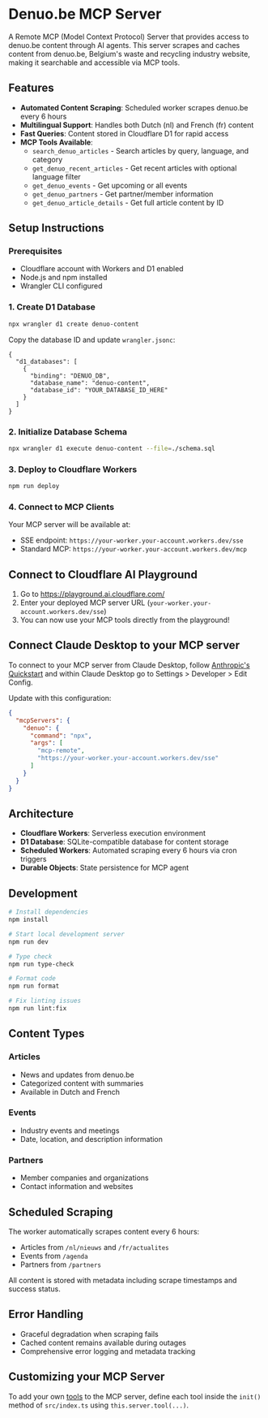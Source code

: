 # Denuo.be MCP Server

A Remote MCP (Model Context Protocol) Server that provides access to denuo.be content through AI agents. This server scrapes and caches content from denuo.be, Belgium's waste and recycling industry website, making it searchable and accessible via MCP tools.

## Features

- **Automated Content Scraping**: Scheduled worker scrapes denuo.be every 6 hours
- **Multilingual Support**: Handles both Dutch (nl) and French (fr) content
- **Fast Queries**: Content stored in Cloudflare D1 for rapid access
- **MCP Tools Available**:
  - `search_denuo_articles` - Search articles by query, language, and category
  - `get_denuo_recent_articles` - Get recent articles with optional language filter
  - `get_denuo_events` - Get upcoming or all events
  - `get_denuo_partners` - Get partner/member information
  - `get_denuo_article_details` - Get full article content by ID

## Setup Instructions

### Prerequisites

- Cloudflare account with Workers and D1 enabled
- Node.js and npm installed
- Wrangler CLI configured

### 1. Create D1 Database

```bash
npx wrangler d1 create denuo-content
```

Copy the database ID and update `wrangler.jsonc`:

```jsonc
{
  "d1_databases": [
    {
      "binding": "DENUO_DB",
      "database_name": "denuo-content",
      "database_id": "YOUR_DATABASE_ID_HERE"
    }
  ]
}
```

### 2. Initialize Database Schema

```bash
npx wrangler d1 execute denuo-content --file=./schema.sql
```

### 3. Deploy to Cloudflare Workers

```bash
npm run deploy
```

### 4. Connect to MCP Clients

Your MCP server will be available at:
- SSE endpoint: `https://your-worker.your-account.workers.dev/sse`
- Standard MCP: `https://your-worker.your-account.workers.dev/mcp`

## Connect to Cloudflare AI Playground

1. Go to https://playground.ai.cloudflare.com/
2. Enter your deployed MCP server URL (`your-worker.your-account.workers.dev/sse`)
3. You can now use your MCP tools directly from the playground!

## Connect Claude Desktop to your MCP server

To connect to your MCP server from Claude Desktop, follow [Anthropic's Quickstart](https://modelcontextprotocol.io/quickstart/user) and within Claude Desktop go to Settings > Developer > Edit Config.

Update with this configuration:

```json
{
  "mcpServers": {
    "denuo": {
      "command": "npx",
      "args": [
        "mcp-remote",
        "https://your-worker.your-account.workers.dev/sse"
      ]
    }
  }
}
```

## Architecture

- **Cloudflare Workers**: Serverless execution environment
- **D1 Database**: SQLite-compatible database for content storage
- **Scheduled Workers**: Automated scraping every 6 hours via cron triggers
- **Durable Objects**: State persistence for MCP agent

## Development

```bash
# Install dependencies
npm install

# Start local development server
npm run dev

# Type check
npm run type-check

# Format code
npm run format

# Fix linting issues
npm run lint:fix
```

## Content Types

### Articles
- News and updates from denuo.be
- Categorized content with summaries
- Available in Dutch and French

### Events
- Industry events and meetings
- Date, location, and description information

### Partners
- Member companies and organizations
- Contact information and websites

## Scheduled Scraping

The worker automatically scrapes content every 6 hours:
- Articles from `/nl/nieuws` and `/fr/actualites`
- Events from `/agenda`
- Partners from `/partners`

All content is stored with metadata including scrape timestamps and success status.

## Error Handling

- Graceful degradation when scraping fails
- Cached content remains available during outages
- Comprehensive error logging and metadata tracking

## Customizing your MCP Server

To add your own [tools](https://developers.cloudflare.com/agents/model-context-protocol/tools/) to the MCP server, define each tool inside the `init()` method of `src/index.ts` using `this.server.tool(...)`.
